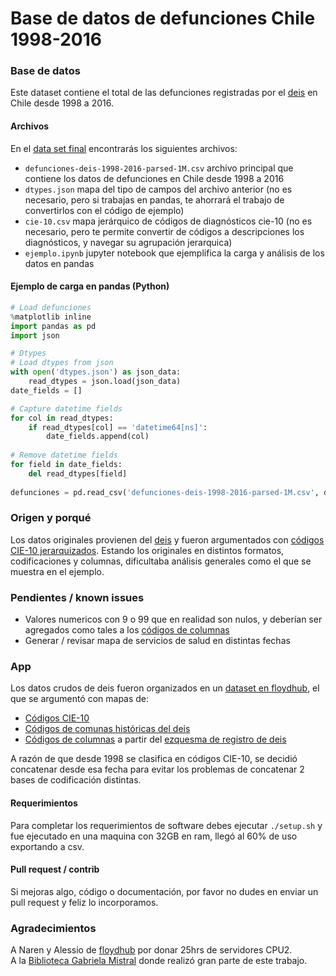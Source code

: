 # Base de datos de defunciones Chile 1998-2016
### Base de datos
Este dataset contiene el total de las defunciones registradas por el [deis](http://www.deis.cl/bases-de-datos-defunciones/) en Chile desde 1998 a 2016. 
#### Archivos
En el [data set final](https://www.floydhub.com/veras/datasets/defunciones) encontrarás los siguientes archivos:

 - ```defunciones-deis-1998-2016-parsed-1M.csv``` archivo principal que contiene los datos de defunciones en Chile desde 1998 a 2016
 - ```dtypes.json``` mapa del tipo de campos del archivo anterior (no es necesario, pero si trabajas en pandas, te ahorrará el trabajo de convertirlos con el código de ejemplo)
 - ```cie-10.csv``` mapa jerárquico de códigos de diagnósticos cie-10 (no es necesario, pero te permite convertir de códigos a descripciones los diagnósticos, y navegar su agrupación jerarquica)
 - ```ejemplo.ipynb``` jupyter notebook que ejemplifica la carga y análisis de los datos en pandas

#### Ejemplo de carga en pandas (Python)
```Python
# Load defunciones
%matplotlib inline
import pandas as pd
import json

# Dtypes
# Load dtypes from json
with open('dtypes.json') as json_data:
    read_dtypes = json.load(json_data)
date_fields = []

# Capture datetime fields
for col in read_dtypes:
    if read_dtypes[col] == 'datetime64[ns]':
        date_fields.append(col)
        
# Remove datetime fields
for field in date_fields:
    del read_dtypes[field]
    
defunciones = pd.read_csv('defunciones-deis-1998-2016-parsed-1M.csv', dtype=read_dtypes, parse_dates=date_fields,index_col=0)
```

### Origen y porqué
Los datos originales provienen del [deis](http://www.deis.cl/bases-de-datos-defunciones/) y fueron argumentados con [códigos CIE-10 jerarquizados](https://github.com/verasativa/CIE-10). Estando los originales en distintos formatos, codificaciones y columnas, dificultaba análisis generales como el que se muestra en el ejemplo.

### Pendientes / known issues
 - Valores numericos con 9 o 99 que en realidad son nulos, y deberían ser agregados como tales a los [códigos de columnas](https://www.floydhub.com/veras/datasets/defunciones-deis/5/_ref/columns_codes.csv)
 - Generar / revisar mapa de servicios de salud en distintas fechas
 
### App
Los datos crudos de deis fueron organizados en un [dataset en floydhub](https://www.floydhub.com/veras/datasets/defunciones-deis/), el que se argumentó con mapas de:
 - [Códigos CIE-10](https://github.com/verasativa/CIE-10)
 - [Códigos de comunas históricas del deis](https://www.floydhub.com/veras/datasets/defunciones-deis/5/_ref/Divisio%CC%81n-Poli%CC%81tico-Administrativa-y-Servicios-de-Salud-Histo%CC%81rico.xls)
 - [Códigos de columnas](https://www.floydhub.com/veras/datasets/defunciones-deis/5/_ref/columns_codes.csv) a partir del [ezquesma de registro de deis](https://www.floydhub.com/veras/datasets/defunciones-deis/5/_ref/EsquemaRegistroDefunciones.pdf)
 
A razón de que desde 1998 se clasifica en códigos CIE-10, se decidió concatenar desde esa fecha para evitar los problemas de concatenar 2 bases de codificación distintas.
 
#### Requerimientos
Para completar los requerimientos de software debes ejecutar ```./setup.sh``` y fue ejecutado en una maquina con 32GB en ram, llegó al 60% de uso exportando a csv.

#### Pull request / contrib
Si mejoras algo, código o documentación, por favor no dudes en enviar un pull request y feliz lo incorporamos.
### Agradecimientos
A Naren y Alessio de [floydhub](https://www.floydhub.com/) por donar 25hrs de servidores CPU2.  
A la [Biblioteca Gabriela Mistral](http://www.nunoa.cl/index.php/municipio/unidades-municipales/direccion-de-desarrollo-comunitario/biblioteca-gabriela-mistral.html) donde realizó gran parte de este trabajo.
